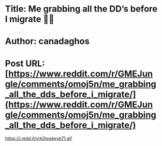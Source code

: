 # Title: Me grabbing all the DD’s before I migrate 🌴🦍
# Author: canadaghos
# Post URL: [https://www.reddit.com/r/GMEJungle/comments/omoj5n/me_grabbing_all_the_dds_before_i_migrate/](https://www.reddit.com/r/GMEJungle/comments/omoj5n/me_grabbing_all_the_dds_before_i_migrate/)


https://i.redd.it/vrk0jswkeyb71.gif